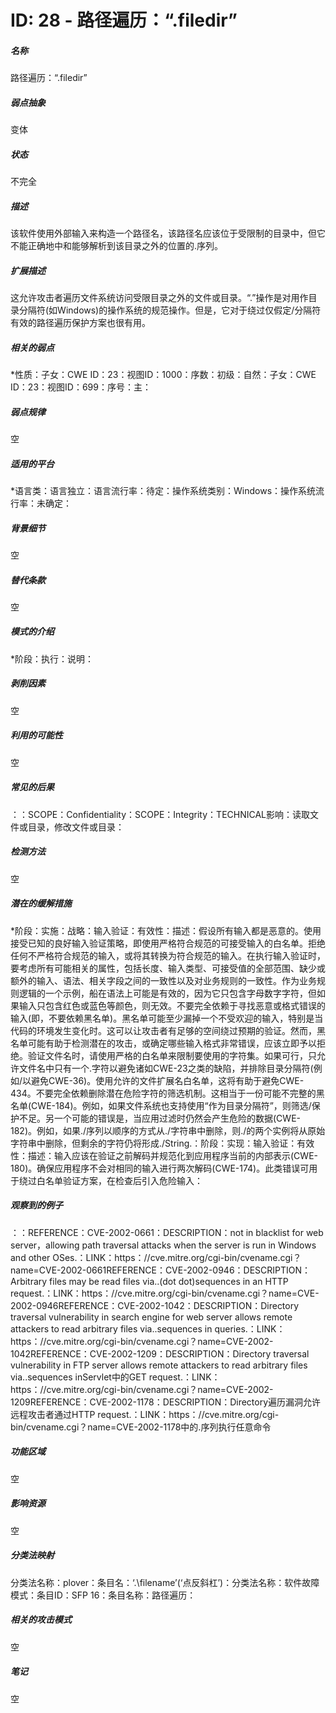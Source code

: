 # ID: 28 - 路径遍历：“.filedir”
<h5>名称</h5>路径遍历：“.filedir”
<h5>弱点抽象</h5>变体
<h5>状态</h5>不完全
<h5>描述</h5>该软件使用外部输入来构造一个路径名，该路径名应该位于受限制的目录中，但它不能正确地中和能够解析到该目录之外的位置的.序列。
<h5>扩展描述</h5>这允许攻击者遍历文件系统访问受限目录之外的文件或目录。“.”操作是对用作目录分隔符(如Windows)的操作系统的规范操作。但是，它对于绕过仅假定/分隔符有效的路径遍历保护方案也很有用。
<h5>相关的弱点</h5>*性质：子女：CWE ID：23：视图ID：1000：序数：初级：自然：子女：CWE ID：23：视图ID：699：序号：主：
<h5>弱点规律</h5>空
<h5>适用的平台</h5>*语言类：语言独立：语言流行率：待定：操作系统类别：Windows：操作系统流行率：未确定：
<h5>背景细节</h5>空
<h5>替代条款</h5>空
<h5>模式的介绍</h5>*阶段：执行：说明：
<h5>剥削因素</h5>空
<h5>利用的可能性</h5>空
<h5>常见的后果</h5>：：SCOPE：Confidentiality：SCOPE：Integrity：TECHNICAL影响：读取文件或目录，修改文件或目录：
<h5>检测方法</h5>空
<h5>潜在的缓解措施</h5>*阶段：实施：战略：输入验证：有效性：描述：假设所有输入都是恶意的。使用接受已知的良好输入验证策略，即使用严格符合规范的可接受输入的白名单。拒绝任何不严格符合规范的输入，或将其转换为符合规范的输入。在执行输入验证时，要考虑所有可能相关的属性，包括长度、输入类型、可接受值的全部范围、缺少或额外的输入、语法、相关字段之间的一致性以及对业务规则的一致性。作为业务规则逻辑的一个示例，船在语法上可能是有效的，因为它只包含字母数字字符，但如果输入只包含红色或蓝色等颜色，则无效。不要完全依赖于寻找恶意或格式错误的输入(即，不要依赖黑名单)。黑名单可能至少漏掉一个不受欢迎的输入，特别是当代码的环境发生变化时。这可以让攻击者有足够的空间绕过预期的验证。然而，黑名单可能有助于检测潜在的攻击，或确定哪些输入格式非常错误，应该立即予以拒绝。验证文件名时，请使用严格的白名单来限制要使用的字符集。如果可行，只允许文件名中只有一个.字符以避免诸如CWE-23之类的缺陷，并排除目录分隔符(例如/以避免CWE-36)。使用允许的文件扩展名白名单，这将有助于避免CWE-434。不要完全依赖删除潜在危险字符的筛选机制。这相当于一份可能不完整的黑名单(CWE-184)。例如，如果文件系统也支持使用“作为目录分隔符”，则筛选/保护不足。另一个可能的错误是，当应用过滤时仍然会产生危险的数据(CWE-182)。例如，如果./序列以顺序的方式从./字符串中删除，则./的两个实例将从原始字符串中删除，但剩余的字符仍将形成./String.：阶段：实现：输入验证：有效性：描述：输入应该在验证之前解码并规范化到应用程序当前的内部表示(CWE-180)。确保应用程序不会对相同的输入进行两次解码(CWE-174)。此类错误可用于绕过白名单验证方案，在检查后引入危险输入：
<h5>观察到的例子</h5>：：REFERENCE：CVE-2002-0661：DESCRIPTION：not in blacklist for web server，allowing path traversal attacks when the server is run in Windows and other OSes.：LINK：https：//cve.mitre.org/cgi-bin/cvename.cgi？name=CVE-2002-0661REFERENCE：CVE-2002-0946：DESCRIPTION：Arbitrary files may be read files via..(dot dot)sequences in an HTTP request.：LINK：https：//cve.mitre.org/cgi-bin/cvename.cgi？name=CVE-2002-0946REFERENCE：CVE-2002-1042：DESCRIPTION：Directory traversal vulnerability in search engine for web server allows remote attackers to read arbitrary files via..sequences in queries.：LINK：https：//cve.mitre.org/cgi-bin/cvename.cgi？name=CVE-2002-1042REFERENCE：CVE-2002-1209：DESCRIPTION：Directory traversal vulnerability in FTP server allows remote attackers to read arbitrary files via..sequences inServlet中的GET request.：LINK：https：//cve.mitre.org/cgi-bin/cvename.cgi？name=CVE-2002-1209REFERENCE：CVE-2002-1178：DESCRIPTION：Directory遍历漏洞允许远程攻击者通过HTTP request.：LINK：https：//cve.mitre.org/cgi-bin/cvename.cgi？name=CVE-2002-1178中的.序列执行任意命令
<h5>功能区域</h5>空
<h5>影响资源</h5>空
<h5>分类法映射</h5>分类法名称：plover：条目名：‘.\filename’(‘点反斜杠’)：分类法名称：软件故障模式：条目ID：SFP 16：条目名称：路径遍历：
<h5>相关的攻击模式</h5>空
<h5>笔记</h5>空

